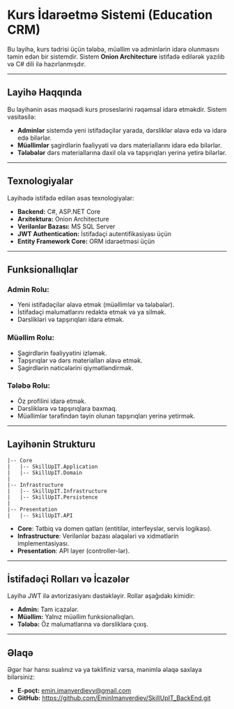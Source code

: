 # Kurs İdarəetmə Sistemi (Education CRM)

Bu layihə, kurs tədrisi üçün tələbə, müəllim və adminlərin idarə olunmasını təmin edən bir sistemdir. Sistem **Onion Architecture** istifadə edilərək yazılıb və C# dili ilə hazırlanmışdır.

---

## Layihə Haqqında

Bu layihənin əsas məqsədi kurs proseslərini rəqəmsal idarə etməkdir. Sistem vasitəsilə:
- **Adminlər** sistemdə yeni istifadəçilər yarada, dərsliklər əlavə edə və idarə edə bilərlər.
- **Müəllimlər** şagirdlərin fəaliyyəti və dərs materiallarını idarə edə bilərlər.
- **Tələbələr** dərs materiallarına daxil ola və tapşırıqları yerinə yetirə bilərlər.

---

## Texnologiyalar

Layihədə istifadə edilən əsas texnologiyalar:
- **Backend:** C#, ASP.NET Core  
- **Arxitektura:** Onion Architecture  
- **Verilənlər Bazası:** MS SQL Server  
- **JWT Authentication:** İstifadəçi autentifikasiyası üçün  
- **Entity Framework Core:** ORM idarəetməsi üçün  

---

## Funksionallıqlar

### Admin Rolu:
- Yeni istifadəçilər əlavə etmək (müəllimlər və tələbələr).
- İstifadəçi məlumatlarını redaktə etmək və ya silmək.
- Dərslikləri və tapşırıqları idarə etmək.

### Müəllim Rolu:
- Şagirdlərin fəaliyyətini izləmək.
- Tapşırıqlar və dərs materialları əlavə etmək.
- Şagirdlərin nəticələrini qiymətləndirmək.

### Tələbə Rolu:
- Öz profilini idarə etmək.
- Dərsliklərə və tapşırıqlara baxmaq.
- Müəllimlər tərəfindən təyin olunan tapşırıqları yerinə yetirmək.

---

## Layihənin Strukturu

```
|-- Core
|   |-- SkillUpIT.Application
|   |-- SkillUpIT.Domain
|
|-- Infrastructure
|   |-- SkillUpIT.Infrastructure
|   |-- SkillUpIT.Persistence
|
|-- Presentation
|   |-- SkillUpIT.API
```

- **Core**: Tətbiq və domen qatları (entitilər, interfeyslər, servis logikası).
- **Infrastructure**: Verilənlər bazası əlaqələri və xidmətlərin implementasiyası.
- **Presentation**: API layer (controller-lər).

---

## İstifadəçi Rolları və İcazələr
Layihə JWT ilə avtorizasiyanı dəstəkləyir. Rollar aşağıdakı kimidir:
- **Admin:** Tam icazələr.
- **Müəllim:** Yalnız müəllim funksionallıqları.
- **Tələbə:** Öz məlumatlarına və dərsliklərə çıxış.

---

## Əlaqə
Əgər hər hansı sualınız və ya təklifiniz varsa, mənimlə əlaqə saxlaya bilərsiniz:
- **E-poçt:** emin.imanverdievv@gmail.com  
- **GitHub:** https://github.com/EminImanverdiev/SkillUpIT_BackEnd.git

